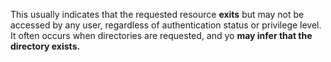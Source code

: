 This usually indicates that the requested resource **exits** but may not be accessed by any user, regardless of authentication status or privilege level. It often occurs when directories are requested, and yo **may infer that the directory exists.**

